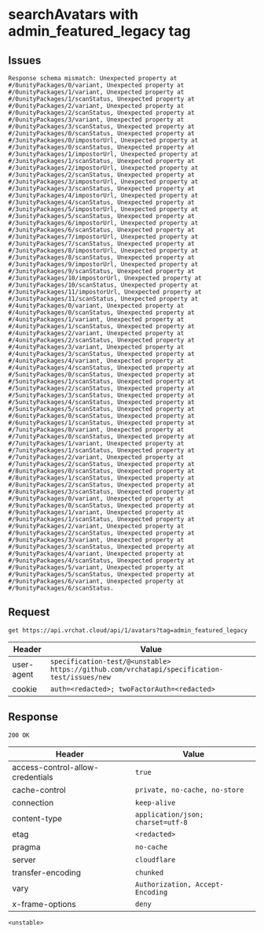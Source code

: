 # searchAvatars with admin_featured_legacy tag

## Issues
```
Response schema mismatch: Unexpected property at #/0unityPackages/0/variant, Unexpected property at #/0unityPackages/1/variant, Unexpected property at #/0unityPackages/1/scanStatus, Unexpected property at #/0unityPackages/2/variant, Unexpected property at #/0unityPackages/2/scanStatus, Unexpected property at #/0unityPackages/3/variant, Unexpected property at #/0unityPackages/3/scanStatus, Unexpected property at #/2unityPackages/0/scanStatus, Unexpected property at #/3unityPackages/0/impostorUrl, Unexpected property at #/3unityPackages/0/scanStatus, Unexpected property at #/3unityPackages/1/impostorUrl, Unexpected property at #/3unityPackages/1/scanStatus, Unexpected property at #/3unityPackages/2/impostorUrl, Unexpected property at #/3unityPackages/2/scanStatus, Unexpected property at #/3unityPackages/3/impostorUrl, Unexpected property at #/3unityPackages/3/scanStatus, Unexpected property at #/3unityPackages/4/impostorUrl, Unexpected property at #/3unityPackages/4/scanStatus, Unexpected property at #/3unityPackages/5/impostorUrl, Unexpected property at #/3unityPackages/5/scanStatus, Unexpected property at #/3unityPackages/6/impostorUrl, Unexpected property at #/3unityPackages/6/scanStatus, Unexpected property at #/3unityPackages/7/impostorUrl, Unexpected property at #/3unityPackages/7/scanStatus, Unexpected property at #/3unityPackages/8/impostorUrl, Unexpected property at #/3unityPackages/8/scanStatus, Unexpected property at #/3unityPackages/9/impostorUrl, Unexpected property at #/3unityPackages/9/scanStatus, Unexpected property at #/3unityPackages/10/impostorUrl, Unexpected property at #/3unityPackages/10/scanStatus, Unexpected property at #/3unityPackages/11/impostorUrl, Unexpected property at #/3unityPackages/11/scanStatus, Unexpected property at #/4unityPackages/0/variant, Unexpected property at #/4unityPackages/0/scanStatus, Unexpected property at #/4unityPackages/1/variant, Unexpected property at #/4unityPackages/1/scanStatus, Unexpected property at #/4unityPackages/2/variant, Unexpected property at #/4unityPackages/2/scanStatus, Unexpected property at #/4unityPackages/3/variant, Unexpected property at #/4unityPackages/3/scanStatus, Unexpected property at #/4unityPackages/4/variant, Unexpected property at #/4unityPackages/4/scanStatus, Unexpected property at #/5unityPackages/0/scanStatus, Unexpected property at #/5unityPackages/1/scanStatus, Unexpected property at #/5unityPackages/2/scanStatus, Unexpected property at #/5unityPackages/3/scanStatus, Unexpected property at #/5unityPackages/4/scanStatus, Unexpected property at #/5unityPackages/5/scanStatus, Unexpected property at #/6unityPackages/0/scanStatus, Unexpected property at #/6unityPackages/1/scanStatus, Unexpected property at #/7unityPackages/0/variant, Unexpected property at #/7unityPackages/0/scanStatus, Unexpected property at #/7unityPackages/1/variant, Unexpected property at #/7unityPackages/1/scanStatus, Unexpected property at #/7unityPackages/2/variant, Unexpected property at #/7unityPackages/2/scanStatus, Unexpected property at #/8unityPackages/0/scanStatus, Unexpected property at #/8unityPackages/1/scanStatus, Unexpected property at #/8unityPackages/2/scanStatus, Unexpected property at #/8unityPackages/3/scanStatus, Unexpected property at #/9unityPackages/0/variant, Unexpected property at #/9unityPackages/0/scanStatus, Unexpected property at #/9unityPackages/1/variant, Unexpected property at #/9unityPackages/1/scanStatus, Unexpected property at #/9unityPackages/2/variant, Unexpected property at #/9unityPackages/2/scanStatus, Unexpected property at #/9unityPackages/3/variant, Unexpected property at #/9unityPackages/3/scanStatus, Unexpected property at #/9unityPackages/4/variant, Unexpected property at #/9unityPackages/4/scanStatus, Unexpected property at #/9unityPackages/5/variant, Unexpected property at #/9unityPackages/5/scanStatus, Unexpected property at #/9unityPackages/6/variant, Unexpected property at #/9unityPackages/6/scanStatus.
```

## Request
`get https://api.vrchat.cloud/api/1/avatars?tag=admin_featured_legacy`

| Header | Value |
| ------ | ----- |
| user-agent | `specification-test/@<unstable> https://github.com/vrchatapi/specification-test/issues/new` |
| cookie | `auth=<redacted>; twoFactorAuth=<redacted>` |


## Response
`200 OK`

| Header | Value |
| ------ | ----- |
| access-control-allow-credentials | `true` |
| cache-control | `private, no-cache, no-store` |
| connection | `keep-alive` |
| content-type | `application/json; charset=utf-8` |
| etag | `<redacted>` |
| pragma | `no-cache` |
| server | `cloudflare` |
| transfer-encoding | `chunked` |
| vary | `Authorization, Accept-Encoding` |
| x-frame-options | `deny` |

```jsonc
<unstable>
```
